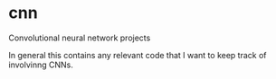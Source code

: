 # cnn
Convolutional neural network projects

In general this contains any relevant code that I want to keep track of involvinng CNNs.
